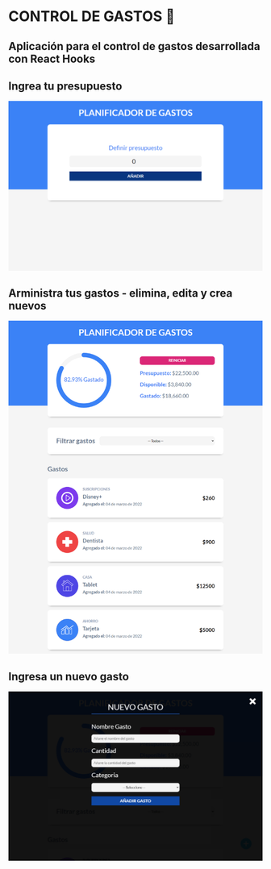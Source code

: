 # CONTROL DE GASTOS 📠

## __Aplicación para el control de gastos desarrollada con React Hooks__


## Ingrea tu presupuesto
![](./src/img/capturas/Capture03-Control%20de%20Gastos.png)


## Arministra tus gastos - elimina, edita y crea nuevos 
![](./src/img/capturas/Capture01-Control%20de%20Gastos.png)


## Ingresa un nuevo gasto
![](./src/img/capturas/Capture02-Control%20de%20Gastos.png)

